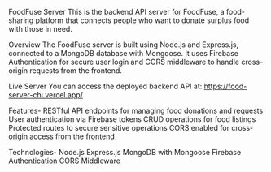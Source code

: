 FoodFuse Server
This is the backend API server for FoodFuse, a food-sharing platform that connects people who want to donate surplus food with those in need.

Overview
The FoodFuse server is built using Node.js and Express.js, connected to a MongoDB database with Mongoose. It uses Firebase Authentication for secure user login and CORS middleware to handle cross-origin requests from the frontend.

Live Server
You can access the deployed backend API at: 
https://food-server-chi.vercel.app/

Features-
RESTful API endpoints for managing food donations and requests
User authentication via Firebase tokens
CRUD operations for food listings
Protected routes to secure sensitive operations
CORS enabled for cross-origin access from the frontend

Technologies-
Node.js
Express.js
MongoDB with Mongoose
Firebase Authentication
CORS Middleware
